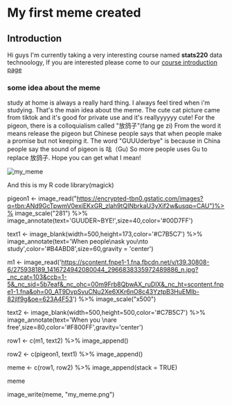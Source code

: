# My first meme created

## Introduction 
Hi guys I'm currently taking a very interesting course named **stats220** data technoology, If you are interested please come to our [course introduction page ](https://courseoutline.auckland.ac.nz/dco/course/STATS/220/1213)

### some idea about the meme
study at home is always a really hard thing. I always feel tired when i'm studying. That's the main idea about the meme. The cute cat picture came from tiktok and it's good for private use and it's reallyyyyyy cute! For the pigeon, there is a colloquialism called "放鸽子"(fang ge zi) From the word it means release the pigeon but Chinese people says that when people make a promise but not keeping it. The word "GUUUderbye" is because in China people say the sound of pigeon is 咕（Gu) So more people uses Gu to replace 放鸽子.  Hope you can get what I mean!



![my_meme](https://user-images.githubusercontent.com/101080556/159102596-6c1b04fc-3324-47da-afaa-28b19c89b71a.png)

And this is my R code
library(magick)

pigeon1 <- image_read("https://encrypted-tbn0.gstatic.com/images?q=tbn:ANd9GcTpwmV0exiEKxGR_zlah9tQINbrkaU3yXif2w&usqp=CAU")%>% image_scale("281") %>%  image_annotate(text='GUUDER~BYE!',size=40,color='#00D7FF')



text1 <- image_blank(width=500,height=173,color='#C7B5C7') %>% image_annotate(text='When people\nask you\nto study',color='#B4ABD8',size=60,gravity = 'center')


m1 <- image_read('https://scontent.fnpe1-1.fna.fbcdn.net/v/t39.30808-6/275938189_1416724942080044_2966838335972489886_n.jpg?_nc_cat=103&ccb=1-5&_nc_sid=5b7eaf&_nc_ohc=00m9Frb8QbwAX_ruDIX&_nc_ht=scontent.fnpe1-1.fna&oh=00_AT9DvpSvuCNu2Xe6XKr6nO8c43YztpB3HuEMIb-82jlf9g&oe=623A4F53') %>% image_scale("x500") 

text2 <- image_blank(width=500,height=500,color='#C7B5C7') %>% image_annotate(text='When you \nare free',size=80,color='#F800FF',gravity='center')

row1 <- c(m1, text2) %>%
  image_append()

row2 <- c(pigeon1, text1) %>%
  image_append()

meme <- c(row1, row2) %>%
  image_append(stack = TRUE)

meme



image_write(meme, "my_meme.png")
